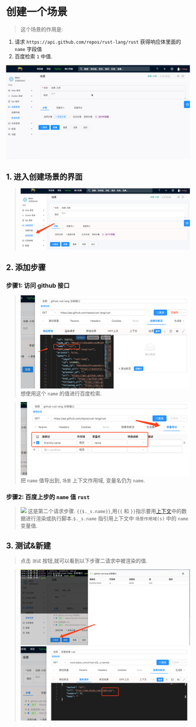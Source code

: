 # 创建一个场景

> 这个场景的作用是: 
1. 请求 `https://api.github.com/repos/rust-lang/rust` 获得响应体里面的 `name` 字段值 
2. 百度检索 `1` 中值.

![](./gif/scenario.gif)

## 1. 进入创建场景的界面

> ![](./images/create-a-scenario-start.png)

## 2. 添加步骤

### 步骤1: 访问 github 接口

> ![](./images/create-a-scenario-step-01-res.png)
> 想使用这个 `name` 的值进行百度检索.

> ![](./images/create-a-scenario-step-01-export.png)
> 把 `name` 值导出到, `场景` 上下文作用域, 变量名仍为 `name`.

### 步骤2: 百度上步的 `name` 值 `rust`

> ![](./images/create-a-scenario-step-02-export.png)
> 这是第二个请求步骤. `{{$._s.name}}`,用`{{` 和 `}}`指示要用[上下文](/zh-cn/context)中的数据进行渲染或执行脚本.`$._s.name` 指引用上下文中 `场景作用域(s)` 中的 `name` 变量值.

## 3. 测试&新建

> 点击 `测试` 按钮,就可以看到以下步骤二请求中被渲染的值.

> ![](./images/create-a-scenario-test.png)
> ![](./images/create-a-scenario-result.png)
